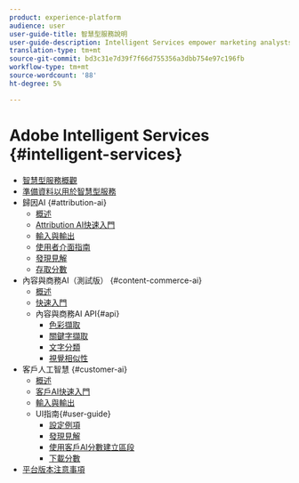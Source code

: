 ```yaml
---
product: experience-platform
audience: user
user-guide-title: 智慧型服務說明
user-guide-description: Intelligent Services empower marketing analysts and practitioners to leverage the power of artificial intelligence and machine learning in customer experience use cases. This allows for marketing analysts to set up predictions specific to a company's needs using business-level configurations without the need for data science expertise. Additionally, marketing practitioners can activate predictions in Adobe Experience Cloud, Adobe Experience Platform, and third-party applications.
translation-type: tm+mt
source-git-commit: bd3c31e7d39f7f66d755356a3dbb754e97c196fb
workflow-type: tm+mt
source-wordcount: '88'
ht-degree: 5%

---
```



# Adobe Intelligent Services {#intelligent-services}

* [智慧型服務概觀](home.md)
* [準備資料以用於智慧型服務](data-preparation.md)
* 歸因AI {#attribution-ai}
   * [概述](attribution-ai/overview.md)
   * [Attribution AI快速入門](attribution-ai/getting-started.md)
   * [輸入與輸出](attribution-ai/input-output.md)
   * [使用者介面指南](attribution-ai/user-guide.md)
   * [發現見解](attribution-ai/discover-insights.md)
   * [存取分數](attribution-ai/download-scores.md)
* 內容與商務AI（測試版） {#content-commerce-ai}
   * [概述](content-commerce-ai/overview.md)
   * [快速入門](content-commerce-ai/getting-started.md)
   * 內容與商務AI API{#api}
      * [色彩擷取](content-commerce-ai/api/color-extraction.md)
      * [關鍵字擷取](content-commerce-ai/api/keyword-extraction.md)
      * [文字分類](content-commerce-ai/api/text-classification.md)
      * [視覺相似性](content-commerce-ai/api/visual-similarity.md)
* 客戶人工智慧 {#customer-ai}
   * [概述](customer-ai/overview.md)
   * [客戶AI快速入門](customer-ai/getting-started.md)
   * [輸入與輸出](customer-ai/input-output.md)
   * UI指南{#user-guide}
      * [設定例項](customer-ai/user-guide/configure.md)
      * [發現見解](customer-ai/user-guide/discover-insights.md)
      * [使用客戶AI分數建立區段](customer-ai/user-guide/create-segment.md)
      * [下載分數](customer-ai/user-guide/download-scores.md)
* [平台版本注意事項](https://www.adobe.com/go/platform-release-notes-en)
